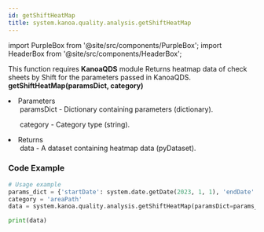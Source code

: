 ```yaml
---
id: getShiftHeatMap
title: system.kanoa.quality.analysis.getShiftHeatMap
---
```


import PurpleBox from '@site/src/components/PurpleBox';
import HeaderBox from '@site/src/components/HeaderBox';

<PurpleBox>This function requires <b>KanoaQDS</b> module</PurpleBox>
<HeaderBox header="Description">Returns heatmap data of check sheets by Shift for the parameters passed in KanoaQDS.</HeaderBox>
<HeaderBox header="Syntax">
    <b>getShiftHeatMap(paramsDict, category)</b>
    <li> Parameters <br />
        <ul>paramsDict - Dictionary containing parameters (dictionary).</ul>
        <ul>category - Category type (string).</ul>
    </li>
    <li> Returns <br />
        <ul>data - A dataset containing heatmap data (pyDataset).</ul>
    </li>
</HeaderBox>

### Code Example
```python
# Usage example
params_dict = {'startDate': system.date.getDate(2023, 1, 1), 'endDate': system.date.getDate(2023, 12, 31), 'assetPath': 'Kanoa Industries\Adelaide Hills'}
category = 'areaPath'
data = system.kanoa.quality.analysis.getShiftHeatMap(paramsDict=params_dict, category=category)

print(data)
